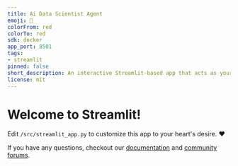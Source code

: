 ```yaml
---
title: Ai Data Scientist Agent
emoji: 🚀
colorFrom: red
colorTo: red
sdk: docker
app_port: 8501
tags:
- streamlit
pinned: false
short_description: An interactive Streamlit-based app that acts as your **AI-po
license: mit
---
```


# Welcome to Streamlit!

Edit `/src/streamlit_app.py` to customize this app to your heart's desire. :heart:

If you have any questions, checkout our [documentation](https://docs.streamlit.io) and [community
forums](https://discuss.streamlit.io).
